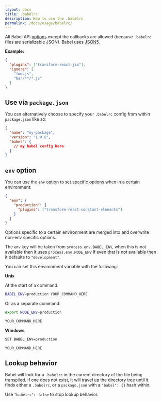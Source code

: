 ```yaml
---
layout: docs
title: .babelrc
description: How to use the .babelrc
permalink: /docs/usage/babelrc/
---
```


All Babel API [options](/docs/usage/options) except the callbacks are allowed (because `.babelrc` files are serializable JSON). Babel uses [JSON5](https://github.com/json5/json5).

**Example:**

```json
{
  "plugins": ["transform-react-jsx"],
  "ignore": [
    "foo.js",
    "bar/**/*.js"
  ]
}
```

## Use via `package.json`

You can alternatively choose to specify your `.babelrc` config from within `package.json` like so:

```json
{
  "name": "my-package",
  "version": "1.0.0",
  "babel": {
    // my babel config here
  }
}
```

## `env` option

You can use the `env` option to set specific options when in a certain environment:

```json
{
  "env": {
    "production": {
      "plugins": ["transform-react-constant-elements"]
    }
  }
}
```

Options specific to a certain environment are merged into and overwrite non-env specific options.

The `env` key will be taken from `process.env.BABEL_ENV`, when this is not available then it uses
`process.env.NODE_ENV` if even that is not available then it defaults to `"development"`.

You can set this environment variable with the following:

**Unix**

At the start of a command:

```sh
BABEL_ENV=production YOUR_COMMAND_HERE
```

Or as a separate command:

```sh
export NODE_ENV=production
```
```sh
YOUR_COMMAND_HERE
```

**Windows**

```sh
SET BABEL_ENV=production
```
```sh
YOUR_COMMAND_HERE
```

## Lookup behavior

Babel will look for a `.babelrc` in the current directory of the file being transpiled. If one does not exist, it will travel up the directory tree until it finds either a `.babelrc`, or a `package.json` with a `"babel": {}` hash within.

Use `"babelrc": false` to stop lookup behavior.
